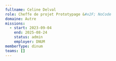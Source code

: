 ```yaml
---
fullname: Celine Delval
role: Cheffe de projet Prototypage &#x2F; NoCode
domaine: Autre
missions:
  - start: 2023-09-04
    end: 2025-08-24
    status: admin
    employer: DNUM
memberType: dinum
teams: []
---
```

